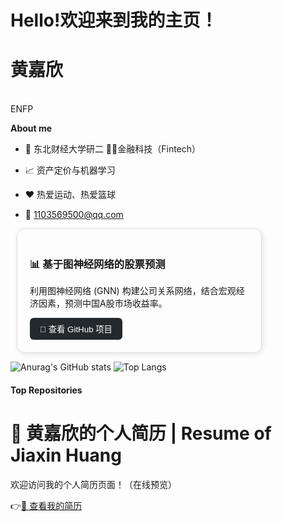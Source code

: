 # Hello!欢迎来到我的主页！ 
# 黄嘉欣
<br />
ENFP

**About me**

- 💼 东北财经大学研二 👨‍💻金融科技（Fintech）

- 📈 资产定价与机器学习

- ❤️ 热爱运动、热爱篮球

- 💬 1103569500@qq.com

<div style="border:1px solid #ddd; border-radius:12px; padding:20px; width:350px; margin:10px; box-shadow:2px 2px 8px rgba(0,0,0,0.1);">
  <h3>📊 基于图神经网络的股票预测</h3>
  <p>利用图神经网络 (GNN) 构建公司关系网络，结合宏观经济因素，预测中国A股市场收益率。</p>
  <a href="https://github.com/jxxx9191/Return-Construction-Graph-Network-and-Prediction" target="_blank">
    <button style="padding:8px 16px; border-radius:6px; cursor:pointer; background-color:#24292e; color:white; border:none;">
      🔗 查看 GitHub 项目
    </button>
  </a>
</div>





![Anurag's GitHub stats](https://github-readme-stats.vercel.app/api?username=jxxx9191&show_icons=true&theme=radical)
![Top Langs](https://github-readme-stats.vercel.app/api/top-langs/?username=jxxx9191)


#### Top Repositories

# 💼 黄嘉欣的个人简历 | Resume of Jiaxin Huang

 欢迎访问我的个人简历页面！（在线预览）

👉<a href="/黄嘉欣个人简历.pdf" target="_blank">📄 查看我的简历</a>
